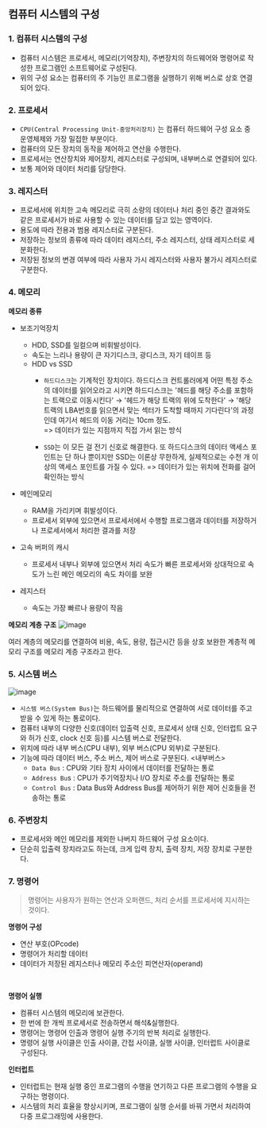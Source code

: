## 컴퓨터 시스템의 구성

### 1. 컴퓨터 시스템의 구성
- 컴퓨터 시스템은 프로세서, 메모리(기억장치), 주변장치의 하드웨어와 명령어로 작성한 프로그램인 소프트웨어로 구성된다.
- 위의 구성 요소는 컴퓨터의 주 기능인 프로그램을 실행하기 위해 버스로 상호 연결되어 있다.

### 2. 프로세서
- `CPU(Central Processing Unit-중앙처리장치)` 는 컴퓨터 하드웨어 구성 요소 중 운영체제와 가장 밀접한 부분이다.
- 컴퓨터의 모든 장치의 동작을 제어하고 연산을 수행한다.
- 프로세서는 연산장치와 제어장치, 레지스터로 구성되며, 내부버스로 연결되어 있다.
- 보통 제어와 데이터 처리를 담당한다.

### 3. 레지스터
- 프로세서에 위치한 고속 메모리로 극히 소량의 데이터나 처리 중인 중간 결과와도 같은 프로세서가 바로 사용할 수 있는 데이터를 담고 있는 영역이다.
- 용도에 따라 전용과 범용 레지스터로 구분된다.
- 저장하는 정보의 종류에 따라 데이터 레지스터, 주소 레지스터, 상태 레지스터로 세분화한다.
- 저장된 정보의 변경 여부에 따라 사용자 가시 레지스터와 사용자 불가시 레지스터로 구분한다.

### 4. 메모리
**메모리 종류**
- 보조기억장치
	- HDD, SSD를 일컬으며 비휘발성이다.
	- 속도는 느리나 용량이 큰 자기디스크, 광디스크, 자기 테이프 등
	- HDD vs SSD
		- `하드디스크`는 기계적인 장치이다. 하드디스크 컨트롤러에게 어떤 특정 주소의 데이터를 읽어오라고 시키면 하드디스크는 '헤드를 해당 주소를 포함하는 트랙으로 이동시킨다' → '헤드가 해당 트랙의 위에 도착한다' → '해당 트랙의 LBA번호를 읽으면서 맞는 섹터가 도착할 때까지 기다린다'의 과정인데 여기서 헤드의 이동 거리는 10cm 정도.  
		=> 데이터가 있는 지점까지 직접 가서 읽는 방식
  
		- `SSD`는 이 모든 걸 전기 신호로 해결한다. 또 하드디스크의 데이터 액세스 포인트는 단 하나 뿐이지만 SSD는 이론상 무한하게, 실제적으로는 수천 개 이상의 액세스 포인트를 가질 수 있다.
		=> 데이터가 있는 위치에 전화를 걸어 확인하는 방식
		
- 메인메모리
	- RAM을 가리키며 휘발성이다.
	- 프로세서 외부에 있으면서 프로세서에서 수행할 프로그램과 데이터를 저장하거나 프로세서에서 처리한 결과를 저장
- 고속 버퍼의 캐시
	- 프로세서 내부나 외부에 있으면서 처리 속도가 빠른 프로세서와 상대적으로 속도가 느린 메인 메모리의 속도 차이를 보완
- 레지스터
	- 속도는 가장 빠르나 용량이 작음

**메모리 계층 구조**
![image](https://github.com/chae401/chae_study/assets/83829352/2aae5b71-54e5-4d54-9086-db4710c84cf5)

여러 계층의 메모리를 연결하여 비용, 속도, 용량, 접근시간 등을 상호 보완한 계층적 메모리 구조를 메모리 계층 구조라고 한다.

### 5. 시스템 버스
![image](https://github.com/chae401/chae_study/assets/83829352/4e4b2a33-7b13-41d7-9020-cb944ed22c3f)
- `시스템 버스(System Bus)`는 하드웨어를 물리적으로 연결하여 서로 데이터를 주고받을 수 있게 하는 통로이다.
- 컴퓨터 내부의 다양한 신호(데이터 입출력 신호, 프로세서 상태 신호, 인터럽트 요구와 허가 신호, clock 신호 등)를 시스템 버스로 전달한다.
- 위치에 따라 내부 버스(CPU 내부), 외부 버스(CPU 외부)로 구분된다.
- 기능에 따라 데이터 버스, 주소 버스, 제어 버스로 구분된다.
	<내부버스>
	- `Data Bus` : CPU와 기타 장치 사이에서 데이터를 전달하는 통로
	- `Address Bu`s : CPU가 주기억장치나 I/O 장치로 주소를 전달하는 통로
	- `Control Bus` : Data Bus와 Address Bus를 제어하기 위한 제어 신호들을 전송하는 통로

### 6. 주변장치
- 프로세서와 메인 메모리를 제외한 나버지 하드웨어 구성 요소이다.
- 단순히 입출력 장치라고도 하는데, 크게 입력 장치, 출력 장치, 저장 장치로 구분한다.

### 7. 명령어
> 명령어는 사용자가 원하는 연산과 오퍼랜드, 처리 순서를 프로세서에 지시하는 것이다.

**명령어 구성**
- 연산 부호(OPcode)
- 명령어가 처리할 데이터
- 데이터가 저장된 레지스터나 메모리 주소인 피연산자(operand)

<br/>

**명령어 실행**
- 컴퓨터 시스템의 메모리에 보관한다.
- 한 번에 한 개씩 프로세서로 전송하면서 해석&실행한다.
- 명령어는 명령어 인출과 명령어 실행 주기의 반복 처리로 실행한다.
- 명령어 실행 사이클은 인출 사이클, 간접 사이클, 실행 사이클, 인터럽트 사이클로 구성된다.

**인터럽트**
- 인터럽트는 현재 실행 중인 프로그램의 수행을 연기하고 다른 프로그램의 수행을 요구하는 명령이다.
- 시스템의 처리 효율을 향상시키며, 프로그램이 실행 순서를 바꿔 가면서 처리하여 다중 프로그래밍에 사용한다.





